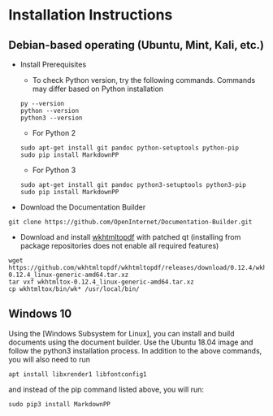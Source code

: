 # Installation Instructions

## Debian-based operating (Ubuntu, Mint, Kali, etc.)

 * Install Prerequisites
	
	* To check Python version, try the following commands. Commands may differ based on Python installation
	```
	py --version
	python --version
	python3 --version
	```
	* For Python 2
	```
	sudo apt-get install git pandoc python-setuptools python-pip
	sudo pip install MarkdownPP
	```
	* For Python 3
	```
	sudo apt-get install git pandoc python3-setuptools python3-pip
	sudo pip install MarkdownPP
	``` 

 * Download the Documentation Builder

 ```
 git clone https://github.com/OpenInternet/Documentation-Builder.git
 ```

  * Download and install [wkhtmltopdf](http://wkhtmltopdf.org/downloads.html) with patched qt (installing from package repositories does not enable all required features)

 ```
 wget https://github.com/wkhtmltopdf/wkhtmltopdf/releases/download/0.12.4/wkhtmltox-0.12.4_linux-generic-amd64.tar.xz
 tar vxf wkhtmltox-0.12.4_linux-generic-amd64.tar.xz 
 cp wkhtmltox/bin/wk* /usr/local/bin/
 ```
## Windows 10

Using the [Windows Subsystem for Linux], you can install and build documents using the document builder.  Use the Ubuntu 18.04 image and follow the python3 installation process.  In addition to the above commands, you will also need to run

``` 
apt install libxrender1 libfontconfig1
```

and instead of the pip command listed above, you will run:

```
sudo pip3 install MarkdownPP
```


